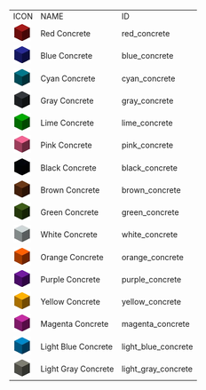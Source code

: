 <table>
	<tablebody>
		<tr>
			<td>ICON</td>
			<td>NAME</td>
			<td>ID</td>
		</tr>
		<tr>
			<td><img src="mc_icon/buildingBlocks/concrete/red_concrete.png"></td>
			<td>Red Concrete</td>
			<td>red_concrete</td>
		</tr>
		<tr>
			<td><img src="mc_icon/buildingBlocks/concrete/blue_concrete.png"></td>
			<td>Blue Concrete</td>
			<td>blue_concrete</td>
		</tr>
		<tr>
			<td><img src="mc_icon/buildingBlocks/concrete/cyan_concrete.png"></td>
			<td>Cyan Concrete</td>
			<td>cyan_concrete</td>
		</tr>
		<tr>
			<td><img src="mc_icon/buildingBlocks/concrete/gray_concrete.png"></td>
			<td>Gray Concrete</td>
			<td>gray_concrete</td>
		</tr>
		<tr>
			<td><img src="mc_icon/buildingBlocks/concrete/lime_concrete.png"></td>
			<td>Lime Concrete</td>
			<td>lime_concrete</td>
		</tr>
		<tr>
			<td><img src="mc_icon/buildingBlocks/concrete/pink_concrete.png"></td>
			<td>Pink Concrete</td>
			<td>pink_concrete</td>
		</tr>
		<tr>
			<td><img src="mc_icon/buildingBlocks/concrete/black_concrete.png"></td>
			<td>Black Concrete</td>
			<td>black_concrete</td>
		</tr>
		<tr>
			<td><img src="mc_icon/buildingBlocks/concrete/brown_concrete.png"></td>
			<td>Brown Concrete</td>
			<td>brown_concrete</td>
		</tr>
		<tr>
			<td><img src="mc_icon/buildingBlocks/concrete/green_concrete.png"></td>
			<td>Green Concrete</td>
			<td>green_concrete</td>
		</tr>
		<tr>
			<td><img src="mc_icon/buildingBlocks/concrete/white_concrete.png"></td>
			<td>White Concrete</td>
			<td>white_concrete</td>
		</tr>
		<tr>
			<td><img src="mc_icon/buildingBlocks/concrete/orange_concrete.png"></td>
			<td>Orange Concrete</td>
			<td>orange_concrete</td>
		</tr>
		<tr>
			<td><img src="mc_icon/buildingBlocks/concrete/purple_concrete.png"></td>
			<td>Purple Concrete</td>
			<td>purple_concrete</td>
		</tr>
		<tr>
			<td><img src="mc_icon/buildingBlocks/concrete/yellow_concrete.png"></td>
			<td>Yellow Concrete</td>
			<td>yellow_concrete</td>
		</tr>
		<tr>
			<td><img src="mc_icon/buildingBlocks/concrete/magenta_concrete.png"></td>
			<td>Magenta Concrete</td>
			<td>magenta_concrete</td>
		</tr>
		<tr>
			<td><img src="mc_icon/buildingBlocks/concrete/light_blue_concrete.png"></td>
			<td>Light Blue Concrete</td>
			<td>light_blue_concrete</td>
		</tr>
		<tr>
			<td><img src="mc_icon/buildingBlocks/concrete/light_gray_concrete.png"></td>
			<td>Light Gray Concrete</td>
			<td>light_gray_concrete</td>
		</tr>
	</tablebody>
</table>